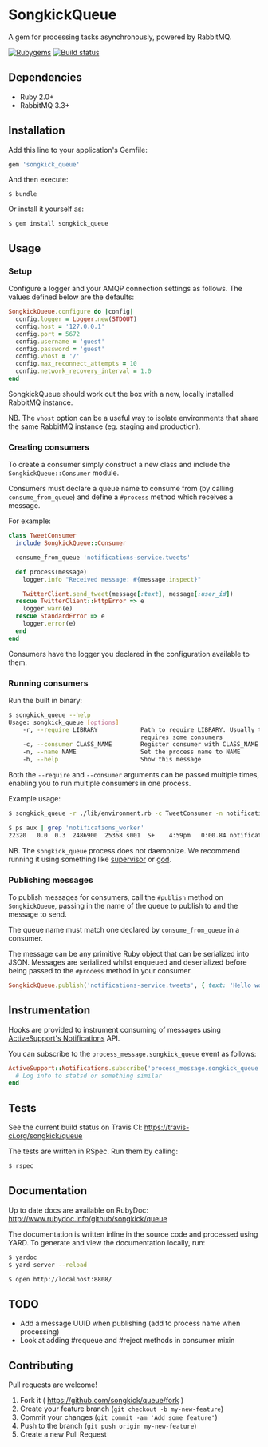 # SongkickQueue

A gem for processing tasks asynchronously, powered by RabbitMQ.

[![Rubygems](https://badge.fury.io/rb/songkick_queue.svg)](https://rubygems.org/gems/songkick_queue)
[![Build status](https://travis-ci.org/songkick/queue.svg?branch=master)](https://travis-ci.org/songkick/queue)

## Dependencies

* Ruby 2.0+
* RabbitMQ 3.3+

## Installation

Add this line to your application's Gemfile:

```ruby
gem 'songkick_queue'
```

And then execute:

    $ bundle

Or install it yourself as:

    $ gem install songkick_queue

## Usage

### Setup

Configure a logger and your AMQP connection settings as follows. The values defined below are the defaults:

```ruby
SongkickQueue.configure do |config|
  config.logger = Logger.new(STDOUT)
  config.host = '127.0.0.1'
  config.port = 5672
  config.username = 'guest'
  config.password = 'guest'
  config.vhost = '/'
  config.max_reconnect_attempts = 10
  config.network_recovery_interval = 1.0
end
```

SongkickQueue should work out the box with a new, locally installed RabbitMQ instance.

NB. The `vhost` option can be a useful way to isolate environments that share the same RabbitMQ instance (eg. staging and production).

### Creating consumers

To create a consumer simply construct a new class and include the `SongkickQueue::Consumer`
module.

Consumers must declare a queue name to consume from (by calling `consume_from_queue`) and
define a `#process` method which receives a message.

For example:

```ruby
class TweetConsumer
  include SongkickQueue::Consumer

  consume_from_queue 'notifications-service.tweets'

  def process(message)
    logger.info "Received message: #{message.inspect}"

    TwitterClient.send_tweet(message[:text], message[:user_id])
  rescue TwitterClient::HttpError => e
    logger.warn(e)
  rescue StandardError => e
    logger.error(e)
  end
end
```

Consumers have the logger you declared in the configuration available to them.

### Running consumers

Run the built in binary:

```sh
$ songkick_queue --help
Usage: songkick_queue [options]
    -r, --require LIBRARY            Path to require LIBRARY. Usually this will be a file that
                                     requires some consumers
    -c, --consumer CLASS_NAME        Register consumer with CLASS_NAME
    -n, --name NAME                  Set the process name to NAME
    -h, --help                       Show this message
```

Both the `--require` and `--consumer` arguments can be passed multiple times, enabling you to run
multiple consumers in one process.

Example usage:

```sh
$ songkick_queue -r ./lib/environment.rb -c TweetConsumer -n notifications_worker
```

```sh
$ ps aux | grep 'notifications_worker'
22320   0.0  0.3  2486900  25368 s001  S+    4:59pm   0:00.84 notifications_worker[idle]
```

NB. The `songkick_queue` process does not daemonize. We recommend running it using something like
[supervisor](http://supervisord.org/) or [god](http://godrb.com/).

### Publishing messages

To publish messages for consumers, call the `#publish` method on `SongkickQueue`, passing in the
name of the queue to publish to and the message to send.

The queue name must match one declared by `consume_from_queue` in a consumer.

The message can be any primitive Ruby object that can be serialized into JSON. Messages are
serialized whilst enqueued and deserialized before being passed to the `#process` method in your
consumer.

```ruby
SongkickQueue.publish('notifications-service.tweets', { text: 'Hello world', user_id: 57237722 })
```

## Instrumentation

Hooks are provided to instrument consuming of messages using [ActiveSupport's Notifications](http://api.rubyonrails.org/classes/ActiveSupport/Notifications.html) API.

You can subscribe to the `process_message.songkick_queue` event as follows:

```ruby
ActiveSupport::Notifications.subscribe('process_message.songkick_queue') do |name, start, finish, id, payload|
  # Log info to statsd or something similar
end
```

## Tests

See the current build status on Travis CI: https://travis-ci.org/songkick/queue

The tests are written in RSpec. Run them by calling:

```sh
$ rspec
```

## Documentation

Up to date docs are available on RubyDoc: http://www.rubydoc.info/github/songkick/queue

The documentation is written inline in the source code and processed using YARD. To generate and
view the documentation locally, run:

```sh
$ yardoc
$ yard server --reload

$ open http://localhost:8808/
```

## TODO

* Add a message UUID when publishing (add to process name when processing)
* Look at adding #requeue and #reject methods in consumer mixin

## Contributing

Pull requests are welcome!

1. Fork it ( https://github.com/songkick/queue/fork )
2. Create your feature branch (`git checkout -b my-new-feature`)
3. Commit your changes (`git commit -am 'Add some feature'`)
4. Push to the branch (`git push origin my-new-feature`)
5. Create a new Pull Request
